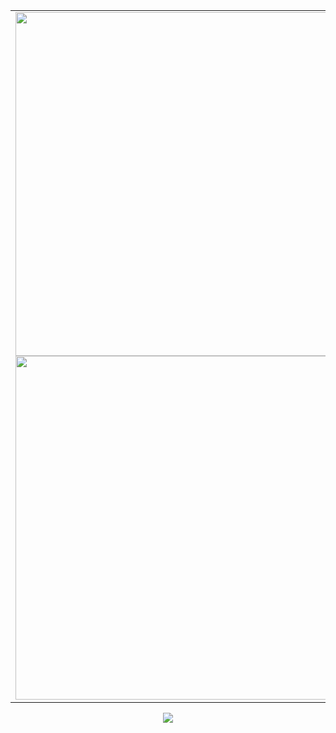 <p align="center">
  <table>
    <tr>
      <td>
        <img width="550px" align="left" src="https://github-readme-stats.vercel.app/api?username=J053Fabi0&show_icons=true&hide_border=true&theme=darcula&bg_color=0d1117" />
        <img width="550px" src="https://github-readme-stats.vercel.app/api/top-langs/?username=J053Fabi0&layout=compact&hide_border=true&theme=darcula&bg_color=0d1117" />
      </td>
      <td>
        <a href="https://t.me/senorbinario" target="blank">
          <img class="qr" src="https://i.ibb.co/Gvg1NXW/QR-para-telegram.png" alt="me" border="0" style="border-radius: 20px;" />
          <p align="center"><i>Text me on Telegram<i> 👋</p>
        </a>
      </td>
    </tr> 
  </table>
  <img src="https://komarev.com/ghpvc/?username=J053Fabi0&color=blue" />
</p>
